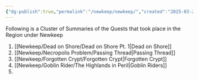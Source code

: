 ```yaml
---
{"dg-publish":true,"permalink":"/newkeep/newkeep/","created":"2025-03-23T17:51:29.311+05:30","updated":"2025-03-24T10:22:56.279+05:30"}
---
```


Following is a Cluster of Summaries of the Quests that took place in the Region under Newkeep

1. [[Newkeep/Dead on Shore/Dead on Shore Pt. 1\|Dead on Shore]]
2. [[Newkeep/Necropolis Problem/Passing Thread\|Passing Thread]]
3. [[Newkeep/Forgotten Crypt/Forgotten Crypt\|Forgotten Crypt]]
4. [[Newkeep/Goblin Rider/The Highlands in Peril\|Goblin Riders]]
5. 